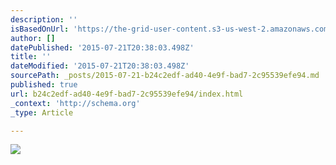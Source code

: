 ```yaml
---
description: ''
isBasedOnUrl: 'https://the-grid-user-content.s3-us-west-2.amazonaws.com/8c81be46-68a4-4f8f-b3cc-60e2b6a3125e.jpg'
author: []
datePublished: '2015-07-21T20:38:03.498Z'
title: ''
dateModified: '2015-07-21T20:38:03.498Z'
sourcePath: _posts/2015-07-21-b24c2edf-ad40-4e9f-bad7-2c95539efe94.md
published: true
url: b24c2edf-ad40-4e9f-bad7-2c95539efe94/index.html
_context: 'http://schema.org'
_type: Article

---
```

![](https://the-grid-user-content.s3-us-west-2.amazonaws.com/8c81be46-68a4-4f8f-b3cc-60e2b6a3125e.jpg)